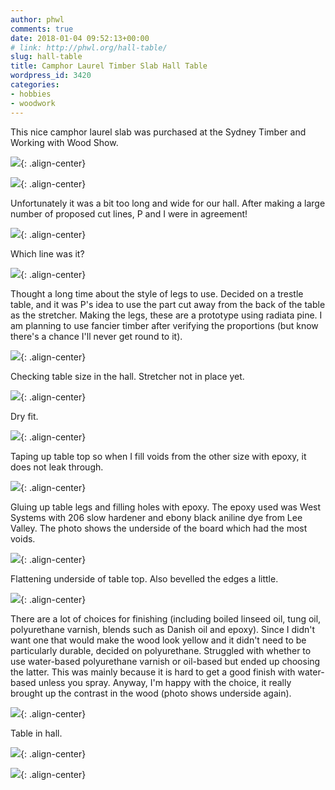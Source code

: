 ```yaml
---
author: phwl
comments: true
date: 2018-01-04 09:52:13+00:00
# link: http://phwl.org/hall-table/
slug: hall-table
title: Camphor Laurel Timber Slab Hall Table
wordpress_id: 3420
categories:
- hobbies
- woodwork
---
```




This nice camphor laurel slab was purchased at the Sydney Timber and Working with Wood Show.

![](/assets/images/2018/01/IMG_0676.jpg){: .align-center}

<!-- more -->

![](/assets/images/2018/01/1.jpg){: .align-center}


Unfortunately it was a bit too long and wide for our hall. After making a large number of proposed cut lines, P and I were in agreement!

![](/assets/images/2018/01/2.jpg){: .align-center}

Which line was it?

![](/assets/images/2018/01/3.jpg){: .align-center}

Thought a long time about the style of legs to use. Decided on a trestle table, and it was P's idea to use the part cut away from the back of the table as the stretcher. Making the legs, these are a prototype using radiata pine. I am planning to use fancier timber after verifying the proportions (but know there's a chance I'll never get round to it).

![](/assets/images/2018/01/4.jpg){: .align-center}

Checking table size in the hall. Stretcher not in place yet.

![](/assets/images/2018/01/5.jpg){: .align-center}

Dry fit.

![](/assets/images/2018/01/6.jpg){: .align-center}

Taping up table top so when I fill voids from the other size with epoxy, it does not leak through.

![](/assets/images/2018/01/7.jpg){: .align-center}

Gluing up table legs and filling holes with epoxy. The epoxy used was West Systems with 206 slow hardener and ebony black aniline dye from Lee Valley. The photo shows the underside of the board which had the most voids.

![](/assets/images/2018/01/8.jpg){: .align-center}

Flattening underside of table top. Also bevelled the edges a little.

![](/assets/images/2018/01/IMG_0528.jpg){: .align-center}

There are a lot of choices for finishing (including boiled linseed oil, tung oil, polyurethane varnish, blends such as Danish oil and epoxy). Since I didn't want one that would make the wood look yellow and it didn't need to be particularly durable, decided on polyurethane. Struggled with whether to use water-based polyurethane varnish or oil-based but ended up choosing the latter. This was mainly because it is hard to get a good finish with water-based unless you spray. Anyway, I'm happy with the choice, it really brought up the contrast in the wood (photo shows underside again).

![](/assets/images/2018/01/9.jpg){: .align-center}

Table in hall.

![](/assets/images/2018/01/IMG_0632.jpg){: .align-center}

![](/assets/images/2018/01/IMG_0676.jpg){: .align-center}
